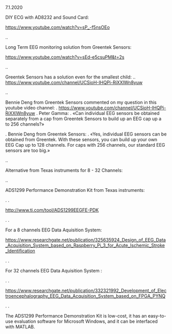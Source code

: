 7.1.2020

DIY ECG with AD8232 and Sound Card:


https://www.youtube.com/watch?v=sP_-f5nsOEo

..

Long Term EEG monitoring solution from Greentek Sensors:

https://www.youtube.com/watch?v=sEd-e5csuPM&t=2s

..

Greentek Sensors has a solution even for the smallest child:
..
https://www.youtube.com/channel/UCSioH-IHQPi-RiXXlWn8yuw

..


Bennie Deng from Greentek Sensors commented on my question in this youtube video channel:
.
https://www.youtube.com/channel/UCSioH-IHQPi-RiXXlWn8yuw
.
Peter Gamma:
.
«Can individual EEG sensors be obtained separately from a cap from Greentek Sensors to build up an EEG cap up a to 256 channels?»

.
Bennie Deng from Greentek Sensors:
.
«Yes, individual EEG sensors can be obtained from Greentek. With these sensors, you can build up your own EEG Cap up to 128 channels. For caps with 256 channels, our standard EEG sensors are too big.»

..

Alternative from Texas instruments for 8 - 32 Channels:

..


ADS1299 Performance Demonstration Kit from Texas instruments:

. .

http://www.ti.com/tool/ADS1299EEGFE-PDK

. .

For a 8 channels EEG Data Aquisition System:

https://www.researchgate.net/publication/325635924_Design_of_EEG_Data_Acquisition_System_based_on_Raspberry_Pi_3_for_Acute_Ischemic_Stroke_Identification

. .

For 32 channels EEG Data Aquisition System :

. .

https://www.researchgate.net/publication/332321992_Development_of_Electroencephalography_EEG_Data_Acquisition_System_based_on_FPGA_PYNQ

. .

The ADS1299 Performance Demonstration Kit is low-cost, it has an easy-to-use evaluation software for Microsoft Windows, and it can be interfaced with MATLAB.
